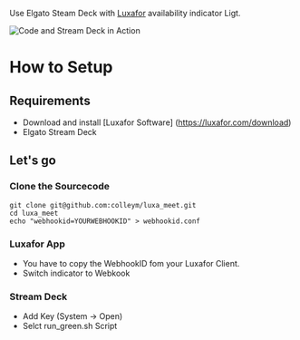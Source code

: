 Use Elgato Steam Deck with [Luxafor](https://luxafor.com) availability indicator Ligt. 

![Code and Stream Deck in Action](https://media.giphy.com/media/TYHCvho96Ca7Zd8btX/giphy.gif)

# How to Setup

## Requirements

* Download and install [Luxafor Software] (https://luxafor.com/download) 
* Elgato Stream Deck

## Let's go

### Clone the Sourcecode

```
git clone git@github.com:colleym/luxa_meet.git
cd luxa_meet
echo "webhookid=YOURWEBHOOKID" > webhookid.conf
```

### Luxafor App
* You have to copy the WebhookID fom your Luxafor Client.
* Switch indicator to Webkook

### Stream Deck
* Add Key (System -> Open) 
* Selct run_green.sh Script